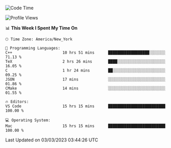 <!--START_SECTION:waka-->
![Code Time](http://img.shields.io/badge/Code%20Time-193%20hrs%2039%20mins-blue)

![Profile Views](http://img.shields.io/badge/Profile%20Views-6-blue)

📊 **This Week I Spent My Time On** 

```text
🕑︎ Time Zone: America/New_York

💬 Programming Languages: 
C++                      10 hrs 51 mins      ██████████████████░░░░░░░   71.13 % 
TeX                      2 hrs 26 mins       ████░░░░░░░░░░░░░░░░░░░░░   16.05 % 
C                        1 hr 24 mins        ██░░░░░░░░░░░░░░░░░░░░░░░   09.25 % 
JSON                     17 mins             ░░░░░░░░░░░░░░░░░░░░░░░░░   01.86 % 
CMake                    14 mins             ░░░░░░░░░░░░░░░░░░░░░░░░░   01.55 % 

🔥 Editors: 
VS Code                  15 hrs 15 mins      █████████████████████████   100.00 % 

💻 Operating System: 
Mac                      15 hrs 15 mins      █████████████████████████   100.00 % 
```


 Last Updated on 03/03/2023 03:44:26 UTC
<!--END_SECTION:waka-->
